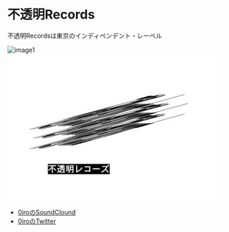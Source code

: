 # 不透明Records
不透明Recordsは東京のインディペンデント・レーベル


![image1](https://pbs.twimg.com/media/CnFPHR0VUAADj6s.jpg)
![image1](https://raw.githubusercontent.com/0iro/0irosite/master/IMG_9190.JPG)
- [0iroのSoundClound](https://soundcloud.com/0iro)
- [0iroのTwitter](https://twitter.com/irmtc)

